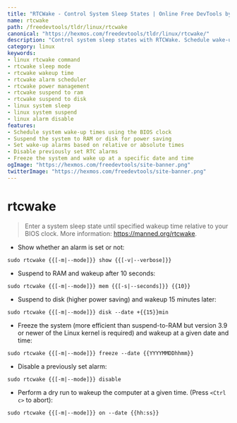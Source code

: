 ```yaml
---
title: "RTCWake - Control System Sleep States | Online Free DevTools by Hexmos"
name: rtcwake
path: /freedevtools/tldr/linux/rtcwake
canonical: "https://hexmos.com/freedevtools/tldr/linux/rtcwake/"
description: "Control system sleep states with RTCWake. Schedule wake-up times, manage power saving modes, and disable alarms on Linux. Free online tool, no registration required."
category: linux
keywords:
- linux rtcwake command
- rtcwake sleep mode
- rtcwake wakeup time
- rtcwake alarm scheduler
- rtcwake power management
- rtcwake suspend to ram
- rtcwake suspend to disk
- linux system sleep
- linux system suspend
- linux alarm disable
features:
- Schedule system wake-up times using the BIOS clock
- Suspend the system to RAM or disk for power saving
- Set wake-up alarms based on relative or absolute times
- Disable previously set RTC alarms
- Freeze the system and wake up at a specific date and time
ogImage: "https://hexmos.com/freedevtools/site-banner.png"
twitterImage: "https://hexmos.com/freedevtools/site-banner.png"
---
```


# rtcwake

> Enter a system sleep state until specified wakeup time relative to your BIOS clock.
> More information: <https://manned.org/rtcwake>.

- Show whether an alarm is set or not:

`sudo rtcwake {{[-m|--mode]}} show {{[-v|--verbose]}}`

- Suspend to RAM and wakeup after 10 seconds:

`sudo rtcwake {{[-m|--mode]}} mem {{[-s|--seconds]}} {{10}}`

- Suspend to disk (higher power saving) and wakeup 15 minutes later:

`sudo rtcwake {{[-m|--mode]}} disk --date +{{15}}min`

- Freeze the system (more efficient than suspend-to-RAM but version 3.9 or newer of the Linux kernel is required) and wakeup at a given date and time:

`sudo rtcwake {{[-m|--mode]}} freeze --date {{YYYYMMDDhhmm}}`

- Disable a previously set alarm:

`sudo rtcwake {{[-m|--mode]}} disable`

- Perform a dry run to wakeup the computer at a given time. (Press `<Ctrl c>` to abort):

`sudo rtcwake {{[-m|--mode]}} on --date {{hh:ss}}`
